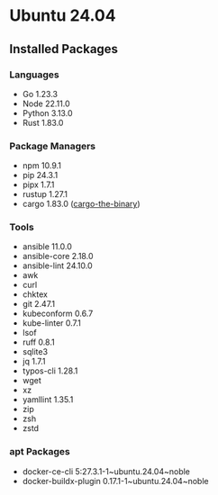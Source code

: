# Ubuntu 24.04

## Installed Packages

### Languages

- Go 1.23.3
- Node 22.11.0
- Python 3.13.0
- Rust 1.83.0

### Package Managers

- npm 10.9.1
- pip 24.3.1
- pipx 1.7.1
- rustup 1.27.1
- cargo 1.83.0 ([cargo-the-binary](https://github.com/rust-lang/cargo/blob/master/src/cargo/version.rs))

### Tools

- ansible 11.0.0
- ansible-core 2.18.0
- ansible-lint 24.10.0
- awk
- curl
- chktex
- git 2.47.1
- kubeconform 0.6.7
- kube-linter 0.7.1
- lsof
- ruff 0.8.1
- sqlite3
- jq 1.7.1
- typos-cli 1.28.1
- wget
- xz
- yamllint 1.35.1
- zip
- zsh
- zstd

### apt Packages

- docker-ce-cli 5:27.3.1-1\~ubuntu.24.04\~noble
- docker-buildx-plugin 0.17.1-1\~ubuntu.24.04\~noble
